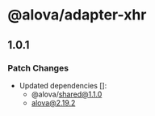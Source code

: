 # @alova/adapter-xhr

## 1.0.1

### Patch Changes

- Updated dependencies []:
  - @alova/shared@1.1.0
  - alova@2.19.2
